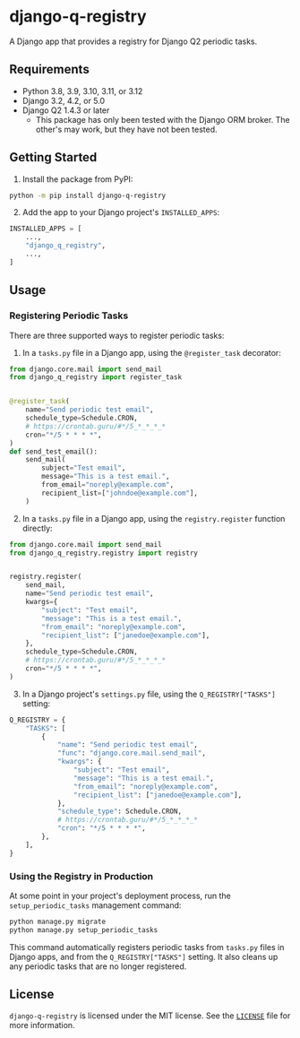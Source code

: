 # django-q-registry

A Django app that provides a registry for Django Q2 periodic tasks.

## Requirements

- Python 3.8, 3.9, 3.10, 3.11, or 3.12
- Django 3.2, 4.2, or 5.0
- Django Q2 1.4.3 or later
    - This package has only been tested with the Django ORM broker. The other's may work, but they have not been tested.

## Getting Started

1. Install the package from PyPI:

```bash
python -m pip install django-q-registry
```

2. Add the app to your Django project's `INSTALLED_APPS`:

```python
INSTALLED_APPS = [
    ...,
    "django_q_registry",
    ...,
]
```

## Usage

### Registering Periodic Tasks

There are three supported ways to register periodic tasks:

1. In a `tasks.py` file in a Django app, using the `@register_task` decorator:

```python
from django.core.mail import send_mail
from django_q_registry import register_task


@register_task(
    name="Send periodic test email",
    schedule_type=Schedule.CRON,
    # https://crontab.guru/#*/5_*_*_*_*
    cron="*/5 * * * *",
)
def send_test_email():
    send_mail(
        subject="Test email",
        message="This is a test email.",
        from_email="noreply@example.com",
        recipient_list=["johndoe@example.com"],
    )
```

2. In a `tasks.py` file in a Django app, using the `registry.register` function directly:

```python
from django.core.mail import send_mail
from django_q_registry.registry import registry


registry.register(
    send_mail,
    name="Send periodic test email",
    kwargs={
        "subject": "Test email",
        "message": "This is a test email.",
        "from_email": "noreply@example.com",
        "recipient_list": ["janedoe@example.com"],
    },
    schedule_type=Schedule.CRON,
    # https://crontab.guru/#*/5_*_*_*_*
    cron="*/5 * * * *",
)
```

3. In a Django project's `settings.py` file, using the `Q_REGISTRY["TASKS"]` setting:

```python
Q_REGISTRY = {
    "TASKS": [
        {
            "name": "Send periodic test email",
            "func": "django.core.mail.send_mail",
            "kwargs": {
                "subject": "Test email",
                "message": "This is a test email.",
                "from_email": "noreply@example.com",
                "recipient_list": ["janedoe@example.com"],
            },
            "schedule_type": Schedule.CRON,
            # https://crontab.guru/#*/5_*_*_*_*
            "cron": "*/5 * * * *",
        },
    ],
}
```

### Using the Registry in Production

At some point in your project's deployment process, run the `setup_periodic_tasks` management command:

```bash
python manage.py migrate
python manage.py setup_periodic_tasks
```

This command automatically registers periodic tasks from `tasks.py` files in Django apps, and from the `Q_REGISTRY["TASKS"]` setting. It also cleans up any periodic tasks that are no longer registered.

## License

`django-q-registry` is licensed under the MIT license. See the [`LICENSE`](LICENSE) file for more information.
